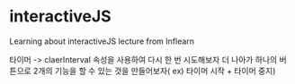 # interactiveJS
Learning about interactiveJS lecture from Inflearn

타이머 -> claerInterval 속성을 사용하여 다시 한 번 시도해보자
더 나아가 하나의 버튼으로 2개의 기능을 할 수 있는 것을 만들어보자( ex) 타이머 시작 + 타이머 중지)
